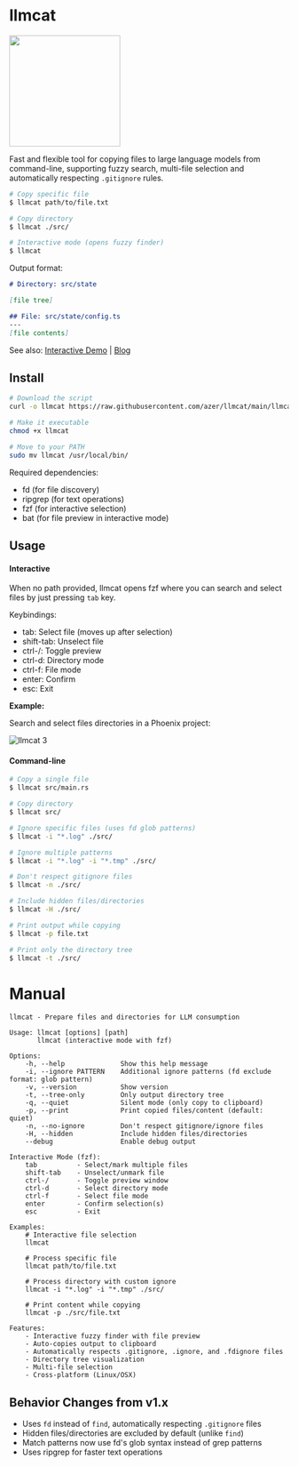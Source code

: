 # llmcat

<img src="https://github.com/user-attachments/assets/4354459f-be48-41f5-b6e4-2f00fa78d40d" width="200" />


Fast and flexible tool for copying files to large language models from command-line, supporting fuzzy search, multi-file selection and automatically respecting `.gitignore` rules.

```bash
# Copy specific file
$ llmcat path/to/file.txt

# Copy directory
$ llmcat ./src/

# Interactive mode (opens fuzzy finder)
$ llmcat
```

Output format:

```markdown
# Directory: src/state

[file tree]

## File: src/state/config.ts
---
[file contents]
```

See also: [Interactive Demo]() | [Blog](https://azerkoculu.com/posts/llmcat-copy-code-from-cli-to-llms)

## Install

```bash
# Download the script
curl -o llmcat https://raw.githubusercontent.com/azer/llmcat/main/llmcat

# Make it executable
chmod +x llmcat

# Move to your PATH
sudo mv llmcat /usr/local/bin/
```

Required dependencies:
* fd (for file discovery)
* ripgrep (for text operations)
* fzf (for interactive selection)
* bat (for file preview in interactive mode)

## Usage

#### Interactive

When no path provided, llmcat opens fzf where you can search and select files by just pressing `tab` key.

Keybindings:
* tab: Select file (moves up after selection)
* shift-tab: Unselect file
* ctrl-/: Toggle preview
* ctrl-d: Directory mode
* ctrl-f: File mode
* enter: Confirm
* esc: Exit

**Example:**

Search and select files directories in a Phoenix project:

![llmcat 3](https://github.com/user-attachments/assets/d53ee548-8900-4b1a-bbc7-69a0c01b72e8)

#### Command-line

```bash
# Copy a single file
$ llmcat src/main.rs

# Copy directory
$ llmcat src/

# Ignore specific files (uses fd glob patterns)
$ llmcat -i "*.log" ./src/

# Ignore multiple patterns
$ llmcat -i "*.log" -i "*.tmp" ./src/

# Don't respect gitignore files
$ llmcat -n ./src/

# Include hidden files/directories
$ llmcat -H ./src/

# Print output while copying
$ llmcat -p file.txt

# Print only the directory tree
$ llmcat -t ./src/
```

# Manual

```
llmcat - Prepare files and directories for LLM consumption

Usage: llmcat [options] [path]
       llmcat (interactive mode with fzf)

Options:
    -h, --help              Show this help message
    -i, --ignore PATTERN    Additional ignore patterns (fd exclude format: glob pattern)
    -v, --version           Show version
    -t, --tree-only         Only output directory tree
    -q, --quiet             Silent mode (only copy to clipboard)
    -p, --print             Print copied files/content (default: quiet)
    -n, --no-ignore         Don't respect gitignore/ignore files
    -H, --hidden            Include hidden files/directories
    --debug                 Enable debug output

Interactive Mode (fzf):
    tab          - Select/mark multiple files
    shift-tab    - Unselect/unmark file
    ctrl-/       - Toggle preview window
    ctrl-d       - Select directory mode
    ctrl-f       - Select file mode
    enter        - Confirm selection(s)
    esc          - Exit

Examples:
    # Interactive file selection
    llmcat

    # Process specific file
    llmcat path/to/file.txt

    # Process directory with custom ignore
    llmcat -i "*.log" -i "*.tmp" ./src/

    # Print content while copying
    llmcat -p ./src/file.txt

Features:
    - Interactive fuzzy finder with file preview
    - Auto-copies output to clipboard
    - Automatically respects .gitignore, .ignore, and .fdignore files
    - Directory tree visualization
    - Multi-file selection
    - Cross-platform (Linux/OSX)
```

## Behavior Changes from v1.x

- Uses `fd` instead of `find`, automatically respecting `.gitignore` files
- Hidden files/directories are excluded by default (unlike `find`)
- Match patterns now use fd's glob syntax instead of grep patterns
- Uses ripgrep for faster text operations
